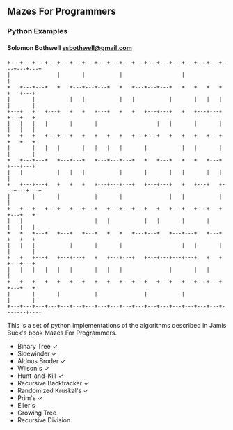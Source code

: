 ## Mazes For Programmers
### Python Examples
#### Solomon Bothwell ssbothwell@gmail.com

```
+---+---+---+---+---+---+---+---+---+---+---+---+---+---+---+---+---+---+---+---+
|               |       |           |                   |                       |
+   +---+---+   +   +---+---+---+   +   +---+---+---+   +   +   +   +   +   +---+
|       |           |   |           |   |           |       |   |   |   |       |
+---+   +   +---+   +   +   +---+   +   +   +---+---+   +   +---+---+   +---+   +
|   |   |   |       |       |                   |   |       |       |   |   |   |
+   +   +   +---+---+   +   +   +   +   +---+---+   +   +   +   +---+   +   +   +
|       |   |   |       |   |   |   |       |           |   |       |   |       |
+   +---+---+   +---+---+   +---+---+---+   +   +---+   +   +   +---+   +---+---+
|   |           |   |   |           |       |       |   |       |   |           |
+   +---+---+   +   +   +   +---+---+---+   +---+---+   +   +---+   +---+---+---+
|       |       |           |       |               |   |           |           |
+   +---+   +---+   +---+---+   +---+---+---+   +   +---+---+---+   +   +---+   +
|   |                       |   |           |   |       |       |       |   |   |
+   +   +---+   +---+   +---+   +   +   +---+---+   +---+---+   +---+   +   +   +
|   |   |           |       |       |                   |   |       |   |       |
+   +   +---+   +---+---+   +   +---+---+   +---+---+---+---+   +   +   +---+---+
|   |   |   |   |   |       |   |   |               |       |   |               |
+   +   +   +   +   +---+   +   +   +---+---+   +---+   +---+---+---+   +---+   +
|       |       |           |               |           |               |       |
+---+---+---+---+---+---+---+---+---+---+---+---+---+---+---+---+---+---+---+---+
```

This is a set of python implementations of the algorithms 
described in Jamis Buck's book Mazes For Programmers. 

* Binary Tree ✓
* Sidewinder ✓
* Aldous Broder ✓
* Wilson's ✓
* Hunt-and-Kill ✓
* Recursive Backtracker ✓
* Randomized Kruskal's ✓
* Prim's ✓
* Eller's
* Growing Tree
* Recursive Division
